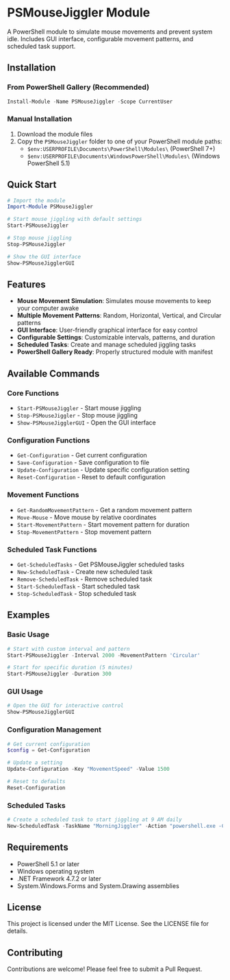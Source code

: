 # PSMouseJiggler Module

A PowerShell module to simulate mouse movements and prevent system idle. Includes GUI interface, configurable movement patterns, and scheduled task support.

## Installation

### From PowerShell Gallery (Recommended)
```powershell
Install-Module -Name PSMouseJiggler -Scope CurrentUser
```

### Manual Installation
1. Download the module files
2. Copy the `PSMouseJiggler` folder to one of your PowerShell module paths:
   - `$env:USERPROFILE\Documents\PowerShell\Modules\` (PowerShell 7+)
   - `$env:USERPROFILE\Documents\WindowsPowerShell\Modules\` (Windows PowerShell 5.1)

## Quick Start

```powershell
# Import the module
Import-Module PSMouseJiggler

# Start mouse jiggling with default settings
Start-PSMouseJiggler

# Stop mouse jiggling
Stop-PSMouseJiggler

# Show the GUI interface
Show-PSMouseJigglerGUI
```

## Features

- **Mouse Movement Simulation**: Simulates mouse movements to keep your computer awake
- **Multiple Movement Patterns**: Random, Horizontal, Vertical, and Circular patterns
- **GUI Interface**: User-friendly graphical interface for easy control
- **Configurable Settings**: Customizable intervals, patterns, and duration
- **Scheduled Tasks**: Create and manage scheduled jiggling tasks
- **PowerShell Gallery Ready**: Properly structured module with manifest

## Available Commands

### Core Functions
- `Start-PSMouseJiggler` - Start mouse jiggling
- `Stop-PSMouseJiggler` - Stop mouse jiggling
- `Show-PSMouseJigglerGUI` - Open the GUI interface

### Configuration Functions
- `Get-Configuration` - Get current configuration
- `Save-Configuration` - Save configuration to file
- `Update-Configuration` - Update specific configuration setting
- `Reset-Configuration` - Reset to default configuration

### Movement Functions
- `Get-RandomMovementPattern` - Get a random movement pattern
- `Move-Mouse` - Move mouse by relative coordinates
- `Start-MovementPattern` - Start movement pattern for duration
- `Stop-MovementPattern` - Stop movement pattern

### Scheduled Task Functions
- `Get-ScheduledTasks` - Get PSMouseJiggler scheduled tasks
- `New-ScheduledTask` - Create new scheduled task
- `Remove-ScheduledTask` - Remove scheduled task
- `Start-ScheduledTask` - Start scheduled task
- `Stop-ScheduledTask` - Stop scheduled task

## Examples

### Basic Usage
```powershell
# Start with custom interval and pattern
Start-PSMouseJiggler -Interval 2000 -MovementPattern 'Circular'

# Start for specific duration (5 minutes)
Start-PSMouseJiggler -Duration 300
```

### GUI Usage
```powershell
# Open the GUI for interactive control
Show-PSMouseJigglerGUI
```

### Configuration Management
```powershell
# Get current configuration
$config = Get-Configuration

# Update a setting
Update-Configuration -Key "MovementSpeed" -Value 1500

# Reset to defaults
Reset-Configuration
```

### Scheduled Tasks
```powershell
# Create a scheduled task to start jiggling at 9 AM daily
New-ScheduledTask -TaskName "MorningJiggler" -Action "powershell.exe -Command 'Start-PSMouseJiggler -Duration 3600'" -StartTime (Get-Date "09:00")
```

## Requirements

- PowerShell 5.1 or later
- Windows operating system
- .NET Framework 4.7.2 or later
- System.Windows.Forms and System.Drawing assemblies

## License

This project is licensed under the MIT License. See the LICENSE file for details.

## Contributing

Contributions are welcome! Please feel free to submit a Pull Request.
